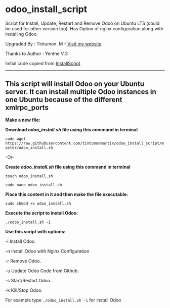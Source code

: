 # odoo_install_script

Script for Install, Update, Restart and Remove Odoo on Ubuntu LTS (could be used for other version too). Has Option of nginx configuration along with installing Odoo.

Upgraded By : Tintumon. M - [Visit my website](http://tintumon.co.in/)

Thanks to Author : Yenthe V.G

Initial code copied from [InstallScript](https://github.com/Yenthe666/InstallScript)

-------------------------------------------------------------------------------
This script will install Odoo on your Ubuntu server. It can install multiple Odoo instances
in one Ubuntu because of the different xmlrpc_ports
-------------------------------------------------------------------------------
**Make a new file:**

**Download _odoo_install.sh_ file using this command in terminal**

`sudo wget https://raw.githubusercontent.com/tintumonmartin/odoo_install_script/master/odoo_install.sh`

-Or-

**Create _odoo_install.sh_ file using this command in terminal**

```
touch odoo_install.sh

sudo nano odoo_install.sh
```

**Place this content in it and then make the file executable:**

`sudo chmod +x odoo_install.sh`

**Execute the script to install Odoo:**

`./odoo_install.sh -i`

**Use this script with options:**

-i Install Odoo.

-n Install Odoo with Nginx Configuration

-r Remove Odoo.

-u Update Odoo Code from Github.

-s Start/Restart Odoo.

-k Kill/Stop Odoo.

For example type `./odoo_install.sh -i` for install Odoo